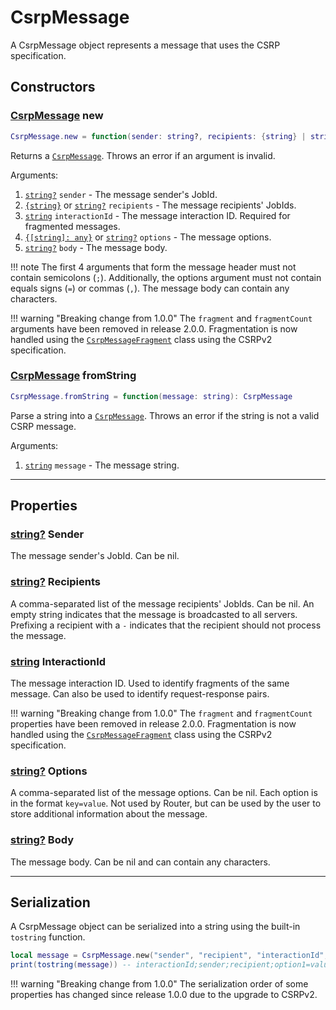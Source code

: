 # CsrpMessage

A CsrpMessage object represents a message that uses the CSRP specification.

## Constructors

### [CsrpMessage](csrpmessage.md) new

```lua
CsrpMessage.new = function(sender: string?, recipients: {string} | string?, interactionId: string, options: {[string]: any} | string?, body: string?): CsrpMessage
```

Returns a [`CsrpMessage`](csrpmessage.md). Throws an error if an argument is invalid.

Arguments:

1. [`string?`](https://create.roblox.com/docs/scripting/luau/strings) `sender` - The message sender's JobId.
2. [`{string}`](https://create.roblox.com/docs/scripting/luau/tables) or [`string?`](https://create.roblox.com/docs/scripting/luau/strings) `recipients` - The message recipients' JobIds.
3. [`string`](https://create.roblox.com/docs/scripting/luau/strings) `interactionId` - The message interaction ID. Required for fragmented messages.
4. [`{[string]: any}`](https://create.roblox.com/docs/scripting/luau/tables#dictionaries) or [`string?`](https://create.roblox.com/docs/scripting/luau/strings) `options` - The message options.
5. [`string?`](https://create.roblox.com/docs/scripting/luau/strings) `body` - The message body.

!!! note
    The first 4 arguments that form the message header must not contain semicolons (`;`). Additionally, the options argument must not contain equals signs (`=`) or commas (`,`). The message body can contain any characters.

!!! warning "Breaking change from 1.0.0"
    The `fragment` and `fragmentCount` arguments have been removed in release 2.0.0. Fragmentation is now handled using the [`CsrpMessageFragment`](csrpmessagefragment.md) class using the CSRPv2 specification.

### [CsrpMessage](csrpmessage.md) fromString

```lua
CsrpMessage.fromString = function(message: string): CsrpMessage
```

Parse a string into a [`CsrpMessage`](csrpmessage.md). Throws an error if the string is not a valid CSRP message.

Arguments:

1. [`string`](https://create.roblox.com/docs/scripting/luau/strings) `message` - The message string.

---

## Properties

### [string?](https://create.roblox.com/docs/scripting/luau/strings) Sender

The message sender's JobId. Can be nil.

### [string?](https://create.roblox.com/docs/scripting/luau/strings) Recipients

A comma-separated list of the message recipients' JobIds. Can be nil. An empty string indicates that the message is broadcasted to all servers. Prefixing a recipient with a `-` indicates that the recipient should not process the message.

### [string](https://create.roblox.com/docs/scripting/luau/strings) InteractionId

The message interaction ID. Used to identify fragments of the same message. Can also be used to identify request-response pairs.

!!! warning "Breaking change from 1.0.0"
    The `fragment` and `fragmentCount` properties have been removed in release 2.0.0. Fragmentation is now handled using the [`CsrpMessageFragment`](csrpmessagefragment.md) class using the CSRPv2 specification.

### [string?](https://create.roblox.com/docs/scripting/luau/strings) Options

A comma-separated list of the message options. Can be nil. Each option is in the format `key=value`. Not used by Router, but can be used by the user to store additional information about the message.

### [string?](https://create.roblox.com/docs/scripting/luau/strings) Body

The message body. Can be nil and can contain any characters.

---

## Serialization

A CsrpMessage object can be serialized into a string using the built-in `tostring` function.

```lua
local message = CsrpMessage.new("sender", "recipient", "interactionId", "option1=value1,option2=value2", "body")
print(tostring(message)) -- interactionId;sender;recipient;option1=value1,option2=value2;body
```

!!! warning "Breaking change from 1.0.0"
    The serialization order of some properties has changed since release 1.0.0 due to the upgrade to CSRPv2.
